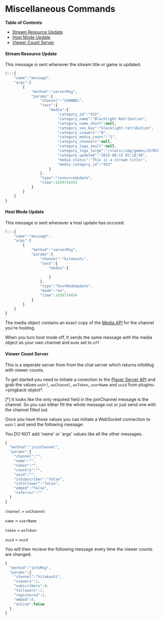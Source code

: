 # Miscellaneous Commands

**Table of Contents**

- [Stream Resource Update](#stream-resource-update)
- [Host Mode Update](#host-mode-update)
- [Viewer Count Server](#viewer-count-server)

#### Stream Resource Update

This message is sent whenever the stream title or game is updated.

```javascript
5:::{
    "name":"message",
    "args":[
        {
            "method":"serverMsg",
            "params":{
                "channel":"CHANNEL",
                "text":{
                    "media":{
                        "category_id":"933",
                        "category_name":"Blacklight Retribution",
                        "category_name_short":null,
                        "category_seo_key":"blacklight-retribution",
                        "category_viewers":"0",
                        "category_media_count":"1",
                        "category_channels":null,
                        "category_logo_small":null,
                        "category_logo_large":"/static/img/games/2578159-box_blr.png",
                        "category_updated":"2015-08-15 02:10:58",
                        "media_status":"This is a stream title!",
                        "media_category_id":"933"
                    }
                },
                "type":"resourceUpdate",
                "time":1439714353
            }
        }
    ]
}
```

#### Host Mode Update

This message is sent whenever a host update has occured.
<a name="hostmodeupdate" class="anchor"/><span class="octicon octicon-link"></span>
```javascript
5:::{
    "name":"message",
    "args":[
        {
            "method":"serverMsg",
            "params":{
                "channel":"hitakashi",
                "text":{
                    "media":{
                        
                    }
                },
                "type":"hostModeUpdate",
                "mode":"on",
                "time":1439714454
            }
        }
    ]
}
```

The media object contains an exact copy of the [Media API](https://github.com/Hitakashi/Hitbox-API/blob/master/media/live.md#get-medialivechannel) for the channel you're hosting.

When you turn host mode off, It sends the same message with the media object as your own channel and `mode` set to `off`

#### Viewer Count Server

This is a seperate server from from the chat server which returns infoMsg with viewer counts.

To get started you need to initiate a conection to the [Player Server API](http://www.hitbox.tv/api/player/server) and grab the values `wsUrl`, `wsChannel`, `wsToken`, `userName` and `uuid` from plugins->pingback object*.

[*] It looks like the only required field in the joinChannel message is the channel. So you can either fill the whole message out or just send one with the channel filled out.

Once you have those values you can initiate a WebSocket connection to `wsUrl` and send the following message:

You DO NOT add 'name' or 'args' values like all the other messages.

```javascript
{
  "method":"joinChannel",
  "params":{
    "channel":"",
    "name":"",
    "token":"",
    "country":"",
    "uuid":"",
    "isSubscriber":"false",
    "isFollower":"false",
    "embed":"false",
    "referrer":""
  }
}
```

`channel` = `wsChannel` 

`name` = `userName`

`token` = `wsToken`

`uuid` = `uuid`

You will then recieve the following message every time the viewer counts are changed.

```javascript
{
  "method":"infoMsg",
  "params":{
    "channel":"hitakashi",
    "viewers":1,
    "subscribers":0,
    "followers":1,
    "registered":1,
    "embed":0,
    "online":false
  }
}
```

